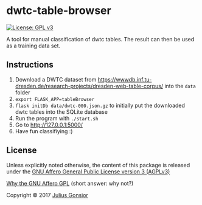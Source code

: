 # dwtc-table-browser
[![License: GPL v3](https://img.shields.io/badge/License-GPL%20v3-blue.svg)](http://www.gnu.org/licenses/gpl-3.0)

A tool for manual classification of dwtc tables. The result can then be used as a training data set.

## Instructions
1. Download a DWTC dataset from https://wwwdb.inf.tu-dresden.de/research-projects/dresden-web-table-corpus/ into the `data` folder
2. `export FLASK_APP=tableBrowser`
3. `flask initDb data/dwtc-000.json.gz` to initially put the downloaded dwtc tables into the SQLite database
4. Run the program with `./start.sh`
5. Go to http://127.0.0.1:5000/
6. Have fun classifiying :)

## License
Unless explicitly noted otherwise, the content of this package is released under the [GNU Affero General Public License version 3 (AGPLv3)](http://www.gnu.org/licenses/agpl.html)

[Why the GNU Affero GPL](http://www.gnu.org/licenses/why-affero-gpl.html) (short answer: why not?)

Copyright © 2017 [Julius Gonsior](https://gaenseri.ch/) 
